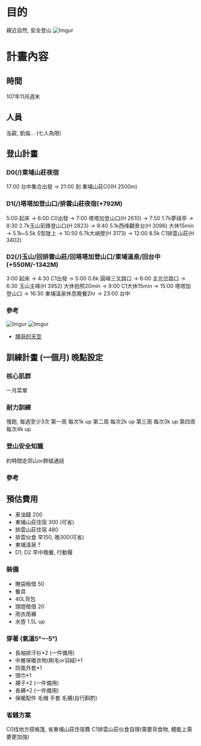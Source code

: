 # 目的
親近自然, 安全登山
![Imgur](https://i.imgur.com/ttn0YHk.jpg)
# 計畫內容
## 時間
107年11月週末
## 人員
泓叡, 凱倫...
(七人為限)
## 登山計畫
### D0(/)東埔山莊夜宿
17:00 台中集合出發 -> 21:00 到 東埔山莊C0(H 2500m)
### D1(/)塔塔加登山口/排雲山莊夜宿(+792M)
5:00 起床 -> 6:00 C0出發 -> 7:00 塔塔加登山口(H 2610) -> 7:50 1.7k夢祿亭 -> 8:30 2.7k玉山前鋒登山口(H 2823) -> 9:40 5.1k西峰觀景台(H 3096) 大休15min -> 5.1k~5.5k S型陡上 -> 10:50 6.7k大峭壁(H 3173) -> 12:00 8.5k C1排雲山莊(H 3402)
### D2(/)玉山/回排雲山莊/回塔塔加登山口/東埔溫泉/回台中(+550M/-1342M)
3:00 起床 -> 4:30 C1出發 -> 5:00 0.6k 圓峰三叉路口 -> 6:00 主北岔路口 -> 6:30 玉山主峰(H 3952) 大休拍照20min -> 9:00 C1大休15min -> 15:00 塔塔加登山口 -> 16:30 東埔溫泉休息晚餐2hr -> 23:00 台中
### 參考
![Imgur](https://i.imgur.com/Iy4WWJa.png)
![Imgur](https://i.imgur.com/lzu7Ozh.jpg)
- [輝哥的天空](http://xn--kwr22her7a6qdvs6a.tw/mountain/001icsun.htm)
## 訓練計畫 (一個月) 晚點設定
### 核心肌群
一月菜單
### 耐力訓練
慢跑, 每週至少3次
第一周 每次1k up
第二周 每次2k up
第三周 每次3k up
第四周 每次4k up
### 登山安全知識
約時間走郊山or群組通話
### 參考

## 預估費用
- 車油錢 200
- 東埔山莊住宿 300 (可省)
- 排雲山莊住宿 480
- 排雲伙食 早150, 晚300(可省)
- 東埔溫泉 ?
- D1, D2 早中晚餐, 行動糧
### 裝備
- 睡袋租借 50
- 餐具
- 40L背包
- 頭燈租借 20
- 雨衣雨褲
- 水壺 1.5L up
### 穿著 (氣溫5°~-5°)
- 長袖排汗衫*2 (一件備用)
- 中層保暖衣物(刷毛or羽絨)*1
- 防風外套*1
- 頭巾*1
- 襪子*2 (一件備用)
- 長褲*2 (一件備用)
- 保暖配件 毛帽 手套 毛襪(自行斟酌)
### 省錢方案
C0找地方搭帳篷, 省東埔山莊住宿費
C1排雲山莊伙食自理(需要背食物, 體能上需要更加強)
